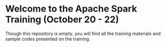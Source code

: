 # Welcome to the Apache Spark Training (October 20 - 22)

Though this repository is empty, you will find all the training materials and sample codes presented on the training.
